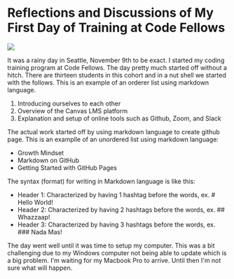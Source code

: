 # Reflections and Discussions of My First Day of Training at Code Fellows
![](https://algebraiccafe.files.wordpress.com/2019/04/img_0704-1.jpg?w=700)


It was a rainy day in Seattle, November 9th to be exact. I started my coding training program at Code Fellows. The day pretty much started off without a hitch. There are thirteen students in this cohort and in a nut shell we started with the follows. This is an example of an orderer list using markdown language.

1. Introducing ourselves to each other
1. Overview of the Canvas LMS platform
1. Explanation and setup of online tools such as Github, Zoom, and Slack

The actual work started off by using markdown language to create github page. This is an examplle of an unordered list using markdown language:

- Growth Mindset
- Markdown on GitHub
- Getting Started with GitHub Pages

The syntax (format) for writing in Markdown language is like this:

- Header 1: Characterized by having 1 hashtag before the words, ex. # Hello World!
- Header 2: Characterized by having 2 hashtags before the words, ex. ## Whazzaap!
- Header 3: Characterized by having 3 hashtags before the words, ex. ### Nada Mas!

The day went well until it was time to setup my computer. This was a bit challenging due to my Windows computer not being able to update which is a big problem. I'm waiting for my Macbook Pro to arrive. Until then I'm not sure what will happen.
